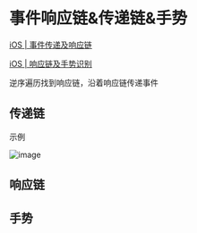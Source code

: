 # 事件响应链&传递链&手势

[iOS | 事件传递及响应链](https://juejin.cn/post/6894518925514997767)

[iOS | 响应链及手势识别](https://juejin.cn/post/6905914367171100680)

逆序遍历找到响应链，沿着响应链传递事件

## 传递链

示例

![image](https://user-images.githubusercontent.com/8289395/146703720-58081636-c1d6-4b34-a644-2b92f946e38e.png)

## 响应链

## 手势